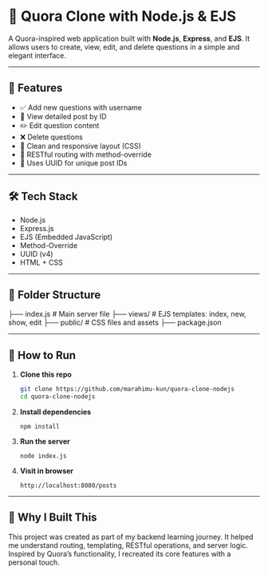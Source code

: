 # 🧠 Quora Clone with Node.js & EJS

A Quora-inspired web application built with **Node.js**, **Express**, and **EJS**. It allows users to create, view, edit, and delete questions in a simple and elegant interface.

---

## 📌 Features

- ✅ Add new questions with username
- 🧾 View detailed post by ID
- ✏️ Edit question content
- ❌ Delete questions
- 🎨 Clean and responsive layout (CSS)
- 🔄 RESTful routing with method-override
- 🔐 Uses UUID for unique post IDs

---

## 🛠 Tech Stack

- Node.js
- Express.js
- EJS (Embedded JavaScript)
- Method-Override
- UUID (v4)
- HTML + CSS

---

## 📂 Folder Structure

├── index.js # Main server file
├── views/ # EJS templates: index, new, show, edit
├── public/ # CSS files and assets
├── package.json


---

## 🚀 How to Run


1. **Clone this repo**
   ```bash
   git clone https://github.com/marahimu-kun/quora-clone-nodejs
   cd quora-clone-nodejs
2. **Install dependencies**
   ```
   npm install
3. **Run the server**
   ```
   node index.js
4. **Visit in browser**
   ```
   http://localhost:8080/posts

---

## 🙌 Why I Built This
This project was created as part of my backend learning journey. It helped me understand routing, templating, RESTful operations, and server logic. Inspired by Quora’s functionality, I recreated its core features with a personal touch.
